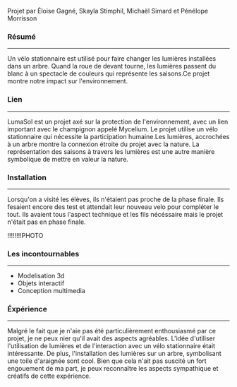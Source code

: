 Projet par Éloise Gagné, Skayla Stimphil, Michaël Simard et Pénélope Morrisson

### Résumé
_______________________________________________________________________________________________________________________________________________________________________
Un vélo stationnaire est utilisé pour faire changer les lumières installées dans un arbre. Quand la roue de devant tourne, les lumières passent du blanc à un spectacle 
de couleurs qui représente les saisons.Ce projet montre notre impact sur l'environnement. 

### Lien 
_______________________________________________________________________________________________________________________________________________________________________
LumaSol est un projet axé sur la protection de l'environnement, avec un lien important avec le champignon appelé Mycelium. Le projet utilise un vélo stationnaire qui 
nécessite la participation humaine.Les lumières, accrochées à un arbre montre la connexion étroite du projet avec la nature. La représentation des saisons à travers les 
lumières est une autre manière symbolique de mettre en valeur la nature.

### Installation 
_______________________________________________________________________________________________________________________________________________________________________
Lorsqu'on a visité les élèves, ils n'étaient pas proche de la phase finale. Ils fesaient encore des test et attendait leur nouveau velo pour compléter le tout. Ils avaient
tous l'aspect technique et les fils nécéssaire mais le projet n'était pas en phase finale.

!!!!!!!!PHOTO

### Les incontournables 
_______________________________________________________________________________________________________________________________________________________________________
- Modelisation 3d
- Objets interactif
- Conception multimedia 

### Éxpérience
_______________________________________________________________________________________________________________________________________________________________________
Malgré le fait que je n'aie pas été particulièrement enthousiasmé par ce projet, je ne peux nier qu'il avait des aspects agréables. L'idée d'utiliser l'utilisation de 
lumières et de l'interaction avec un vélo stationnaire était intéressante. De plus, l'installation des lumières sur un arbre, symbolisant une toile d'araignée sont cool.
Bien que cela n'ait pas suscité un fort engouement de ma part, je peux reconnaître les aspects sympathique et créatifs de cette expérience.
